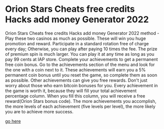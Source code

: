# Orion Stars Cheats free credits Hacks add money Generator 2022

Orion Stars Cheats free credits Hacks add money Generator 2022 method - Play these two casinos as much as possible. These will win you huge promotion and reward. Participate in a standard rotation free of charge every day; Otherwise, you can play after paying 10 times the fee. The prize of premium spin is much larger. You can play it at any time as long as you pay 99 cents at IAP store. Complete your achievements to get a permanent free coin bonus. Go to the achievements section of the menu and look for the one with a coin next to it. These achievements will earn you a 5% permanent coin bonus until you reset the game, so complete them as soon as possible. Other achievements can give you free rewards. Don't just worry about those who earn bitcoin bonuses for you. Every achievement in the game is worth it, because they will fill your total achievement percentage column. When you fill this column, you will receive a free reward(Orion Stars bonus code). The more achievements you accomplish, the more levels of each achievement (five levels per level), the more likely you are to achieve more success.

<a href="https://yintamod.xyz/orion-stars/">go here</a>
